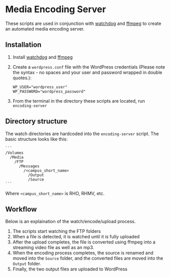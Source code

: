 # Media Encoding Server

These scripts are used in conjunction with [watchdog][1] and [ffmpeg][2] to
create an automated media encoding server.

## Installation

1. Install [watchdog][1] and [ffmpeg][2]

2. Create a `wordpress.conf` file with the WordPress credentials (Please note the syntax -
   no spaces and your user and password wrapped in double quotes.):

    ```
    WP_USER="wordpress_user"
    WP_PASSWORD="wordpress_password"
    ```

3. From the terminal in the directory these scripts are located, run `encoding-server`

## Directory structure

The watch directories are hardcoded into the `encoding-server` script. The basic structure
looks like this:

    ```
    /Volumes
      /Media
        /FTP
          /Messages
            /<campus_short_name>
              /Output
              /Source
    ```

Where `<campus_short_name>` is RHO, RHMV, etc. 

## Workflow

Below is an explaination of the watch/encode/upload process.

1. The scripts start watching the FTP folders
2. When a file is detected, it is watched until it is fully uploaded
3. After the upload completes, the file is converted using ffmpeg into a
   streaming video file as well as an mp3.
4. When the encoding process completes, the source is renamed and moved 
   into the `Source` folder, and the converted files are moved into the
   `Output` folder.
5. Finally, the two output files are uploaded to WordPress

[1]: https://github.com/gorakhargosh/watchdog
[2]: http://ffmpeg.org/
